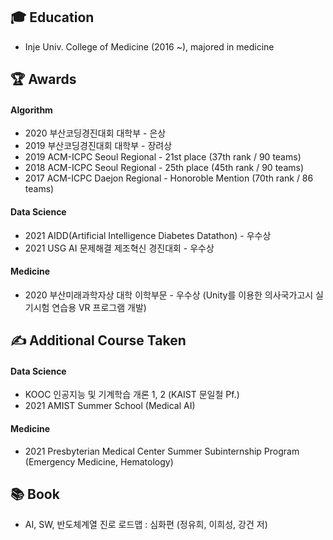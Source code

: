 ## 🎓 Education 
- Inje Univ. College of Medicine (2016 ~), majored in medicine

## 🏆 Awards
#### Algorithm
- 2020 부산코딩경진대회 대학부 - 은상
- 2019 부산코딩경진대회 대학부 - 장려상
- 2019 ACM-ICPC Seoul Regional - 21st place (37th rank / 90 teams)
- 2018 ACM-ICPC Seoul Regional - 25th place (45th rank / 90 teams)
- 2017 ACM-ICPC Daejon Regional - Honoroble Mention (70th rank / 86 teams)
#### Data Science
- 2021 AIDD(Artificial Intelligence Diabetes Datathon) - 우수상
- 2021 USG AI 문제해결 제조혁신 경진대회 - 우수상
#### Medicine
- 2020 부산미래과학자상 대학 이학부문 - 우수상 (Unity를 이용한 의사국가고시 실기시험 연습용 VR 프로그램 개발)

## ✍ Additional Course Taken
#### Data Science
- KOOC 인공지능 및 기계학습 개론 1, 2 (KAIST 문일철 Pf.)
- 2021 AMIST Summer School (Medical AI)
#### Medicine
- 2021 Presbyterian Medical Center Summer Subinternship Program (Emergency Medicine, Hematology)

## 📚 Book
- AI, SW, 반도체계열 진로 로드맵 : 심화편 (정유희, 이희성, 강건 저)
